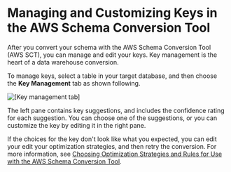 # Managing and Customizing Keys in the AWS Schema Conversion Tool<a name="CHAP_SchemaConversionTool.DW.Keys"></a>

After you convert your schema with the AWS Schema Conversion Tool \(AWS SCT\), you can manage and edit your keys\. Key management is the heart of a data warehouse conversion\. 

To manage keys, select a table in your target database, and then choose the **Key Management** tab as shown following\. 

![\[Key management tab\]](http://docs.aws.amazon.com/SchemaConversionTool/latest/userguide/images/key-management.png)

The left pane contains key suggestions, and includes the confidence rating for each suggestion\. You can choose one of the suggestions, or you can customize the key by editing it in the right pane\. 

If the choices for the key don't look like what you expected, you can edit your edit your optimization strategies, and then retry the conversion\. For more information, see [Choosing Optimization Strategies and Rules for Use with the AWS Schema Conversion Tool](CHAP_SchemaConversionTool.DW.Strategy.md)\. 
